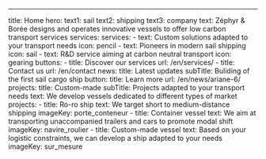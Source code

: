 ---
title: Home 
hero:
  text1: sail
  text2: shipping
  text3: company
  text: Zéphyr & Borée designs and operates innovative vessels to offer low carbon transport services
services:
  services:
    - text: Custom solutions adapted to your transport needs
      icon: pencil
    - text: Pioneers in modern sail shipping
      icon: sail
    - text: R&D service aiming at carbon neutral transport
      icon: gearing
  buttons: 
    - title: Discover our services
      url: /en/services/
    - title: Contact us
      url: /en/contact
news: 
  title: Latest updates
  subTitle: Buliding of the first sail cargo ship
  button: 
    title: Learn more
    url: /en/news/ariane-6/
projects:
  title: Custom-made
  subTitle: Projects adapted to your transport needs
  text: We develop vessels dedicated to different types of market
  projects: 
    - title: Ro-ro ship
      text: We target short to medium-distance shipping 
      imageKey: porte_conteneur
    - title: Container vessel
      text: We aim at transporting unaccompanied trailers and cars to promote modal shift
      imageKey: navire_roulier
    - title: Custom-made vessel
      text: Based on your logistic constraints, we can develop a ship adapted to your needs
      imageKey: sur_mesure